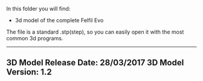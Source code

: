 In this folder you will find:
- 3d model of the complete Felfil Evo

The file is a standard .stp(step), so you can easily open it with the most common 3d programs.

---
3D Model Release Date: 28/03/2017
3D Model Version: 1.2
---
